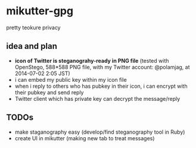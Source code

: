 mikutter-gpg
============

pretty teokure privacy

## idea and plan
* **icon of Twitter is steganograhy-ready in PNG file** (tested with OpenStego, 588*588 PNG file, with my Twitter account: @polamjag, at 2014-07-02 2:05 JST)
* i can embed my public key within my icon file
* when i reply to others who has pubkey in their icon, i can encrypt with their pubkey and send reply
* Twitter client which has private key can decrypt the message/reply

## TODOs
* make staganography easy (develop/find steganography tool in Ruby)
* create UI in mikutter (making new tab to treat messages)
